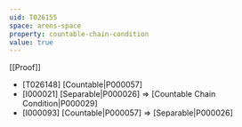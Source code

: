 ```yaml
---
uid: T026155
space: arens-space
property: countable-chain-condition
value: true
---
```

[[Proof]]

* [T026148] [Countable|P000057]
* [I000021] [Separable|P000026] => [Countable Chain Condition|P000029]
* [I000093] [Countable|P000057] => [Separable|P000026]

